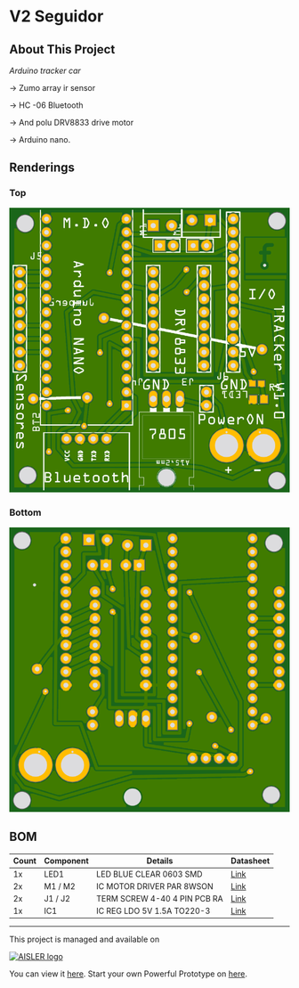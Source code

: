 # V2 Seguidor

## About This Project

_Arduino tracker car_

-&gt; Zumo array ir sensor

-&gt; HC -06 Bluetooth

-&gt; And polu DRV8833 drive motor

-&gt; Arduino nano.

## Renderings

### Top
[![Top Rendering](renderings/top.png)](https://aisler.net/p/IUGGQLEE)

### Bottom
[![Bottom Rendering](renderings/bottom.png)](https://aisler.net/p/IUGGQLEE)

## BOM

|Count|Component|Details|Datasheet|
|-|-|-|-|
|1x|LED1|LED BLUE CLEAR 0603 SMD|[Link](http://optoelectronics.liteon.com/upload/download/DS22-2000-230/LTST-C191TBKT.pdf)|
|2x|M1 / M2|IC MOTOR DRIVER PAR 8WSON|[Link](http://www.ti.com/lit/ds/symlink/drv8837.pdf)|
|2x|J1 / J2|TERM SCREW 4-40 4 PIN PCB RA|[Link](http://www.keyelco.com/product-pdf.cfm?p=1094)|
|1x|IC1|IC REG LDO 5V 1.5A TO220-3|[Link](http://www.ti.com/lit/ds/symlink/tl780.pdf)|

---

This project is managed and available on

[![AISLER logo](https://aisler.net/public/logo.png)](https://aisler.net/p/IUGGQLEE)

You can view it [here](https://aisler.net/p/IUGGQLEE). Start your own Powerful Prototype on [here](https://aisler.net).

